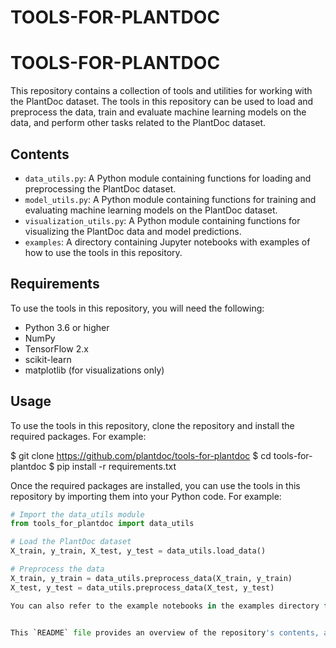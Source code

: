 # TOOLS-FOR-PLANTDOC
# TOOLS-FOR-PLANTDOC

This repository contains a collection of tools and utilities for working with the PlantDoc dataset. The tools in this repository can be used to load and preprocess the data, train and evaluate machine learning models on the data, and perform other tasks related to the PlantDoc dataset.

## Contents

- `data_utils.py`: A Python module containing functions for loading and preprocessing the PlantDoc dataset.
- `model_utils.py`: A Python module containing functions for training and evaluating machine learning models on the PlantDoc dataset.
- `visualization_utils.py`: A Python module containing functions for visualizing the PlantDoc data and model predictions.
- `examples`: A directory containing Jupyter notebooks with examples of how to use the tools in this repository.

## Requirements

To use the tools in this repository, you will need the following:

- Python 3.6 or higher
- NumPy
- TensorFlow 2.x
- scikit-learn
- matplotlib (for visualizations only)

## Usage

To use the tools in this repository, clone the repository and install the required packages. For example:

$ git clone https://github.com/plantdoc/tools-for-plantdoc
$ cd tools-for-plantdoc
$ pip install -r requirements.txt


Once the required packages are installed, you can use the tools in this repository by importing them into your Python code. For example:

```python
# Import the data_utils module
from tools_for_plantdoc import data_utils

# Load the PlantDoc dataset
X_train, y_train, X_test, y_test = data_utils.load_data()

# Preprocess the data
X_train, y_train = data_utils.preprocess_data(X_train, y_train)
X_test, y_test = data_utils.preprocess_data(X_test, y_test)

You can also refer to the example notebooks in the examples directory for more detailed examples of how to use the tools in this repository.


This `README` file provides an overview of the repository's contents, as well as instructions for how to install and use the tools in the repository. It also includes a section on contributing to the repository, which can help users understand how to contribute to the project if they wish to do so.




